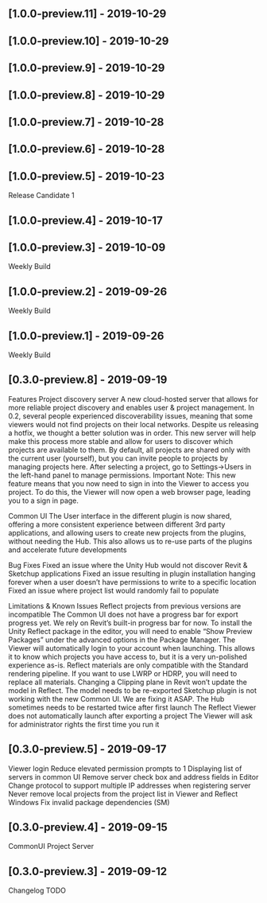 ## [1.0.0-preview.11] - 2019-10-29

## [1.0.0-preview.10] - 2019-10-29

## [1.0.0-preview.9] - 2019-10-29

## [1.0.0-preview.8] - 2019-10-29


## [1.0.0-preview.7] - 2019-10-28

## [1.0.0-preview.6] - 2019-10-28

## [1.0.0-preview.5] - 2019-10-23

Release Candidate 1

## [1.0.0-preview.4] - 2019-10-17


## [1.0.0-preview.3] - 2019-10-09

Weekly Build

## [1.0.0-preview.2] - 2019-09-26

Weekly Build

## [1.0.0-preview.1] - 2019-09-26

Weekly Build

## [0.3.0-preview.8] - 2019-09-19
Features
Project discovery server
A new cloud-hosted server that allows for more reliable project discovery and enables user & project management. 
In 0.2, several people experienced discoverability issues, meaning that some viewers would not find projects on their local networks. Despite us releasing a hotfix, we thought a better solution was in order.
This new server will help make this process more stable and  allow for users to discover which projects are available to them. 
By default, all projects are shared only with the current user (yourself), but you can invite people to projects by managing projects here. After selecting a project, go to Settings->Users in the left-hand panel to manage permissions.
	Important Note: This new feature means that you now need to sign in into the Viewer to access you project. To do this, the Viewer will now open a web browser page, leading you to a sign in page. 

Common UI
The User interface in the different plugin is now shared, offering a more consistent experience between different 3rd party applications, and allowing users to create new projects from the plugins, without needing the Hub. This also allows us to re-use parts of the plugins and accelerate future developments

Bug Fixes
Fixed an issue where the Unity Hub would not discover Revit & Sketchup applications
Fixed an issue resulting in plugin installation hanging forever when a user doesn’t have permissions to write to a specific location
Fixed an issue where project list would randomly fail to populate

Limitations & Known Issues
Reflect projects from previous versions are incompatible
The Common UI does not have a progress bar for export progress yet. We rely on Revit’s built-in progress bar for now.
To install the Unity Reflect package in the editor, you will need to enable “Show Preview Packages” under the advanced options in the Package Manager.
The Viewer will automatically login to your account when launching. This allows it to know which projects you have access to, but it is a very un-polished experience as-is.
Reflect materials are only compatible with the Standard rendering pipeline. If you want to use LWRP or HDRP, you will need to replace all materials.
Changing a Clipping plane in Revit won’t update the model in Reflect. The model needs to be re-exported 
Sketchup plugin is not working with the new Common UI. We are fixing it ASAP.
The Hub sometimes needs to be restarted twice after first launch
The Reflect Viewer does not automatically launch after exporting a project
The Viewer will ask for administrator rights the first time you run it

## [0.3.0-preview.5] - 2019-09-17
Viewer login 
Reduce elevated permission prompts to 1 
Displaying list of servers in common UI
Remove server check box and address fields in Editor 
Change protocol to support multiple IP addresses when registering server
Never remove local projects from the project list in Viewer and Reflect Windows 
Fix invalid package dependencies (SM) 

## [0.3.0-preview.4] - 2019-09-15

CommonUI
Project Server

## [0.3.0-preview.3] - 2019-09-12

Changelog TODO
